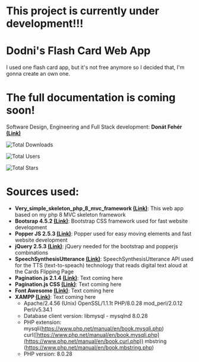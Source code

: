 # This project is currently under development!!!

# Dodni's Flash Card Web App
 I used one flash card app, but it's not free anymore so I decided that, I'm gonna create an own one.

# The full documentation is coming soon!

 Software Design, Engineering and Full Stack development: **Donát Fehér** **[(Link)](https://github.com/dodni)**
 
![Total Downloads](https://img.shields.io/github/downloads/Dodni/dodni-flash-card-web-app/total)

![Total Users](https://img.shields.io/github/forks/Dodni/dodni-flash-card-web-app?style=social)

![Total Stars](https://img.shields.io/github/stars/Dodni/dodni-flash-card-web-app?style=social)

# Sources used:
- **Very_simple_skeleton_php_8_mvc_framework [(Link)](https://github.com/Dodni/very_simple_skeleton_php_8_mvc_framework/tree/main)**: This web app based on my php 8 MVC skeleton framework
- **Bootsrap 4.5.2 [(Link)](https://getbootstrap.com/docs/4.5/getting-started/introduction/)**: Bootstrap CSS framework used for fast website development
- **Popper JS 2.5.3 [(Link)](http://popper.js.org)**: Popper used for easy moving elements and fast website development
- **jQuery 2.5.3 [(Link)](https://jquery.com)**: jQuery needed for the bootstrap and popperjs combinations 
- **SpeechSynthesisUtterance [(Link)](https://developer.mozilla.org/en-US/docs/Web/API/SpeechSynthesisUtterance)**: SpeechSynthesisUtterance API used for the TTS (text-to-speach) technology that reads digital text aloud at the Cards Flipping Page
- **Pagination.js 2.1.4 [(Link)](https://pagination.js.org)**: Text coming here
- **Pagination.js CSS [(Link)](https://pagination.js.org)**: Text coming here
- **Font Awesome [(Link)](https://fontawesome.com/)**: Text coming here
- **XAMPP [(Link)](https://www.apachefriends.org)**: Text coming here
  - Apache/2.4.56 (Unix) OpenSSL/1.1.1t PHP/8.0.28 mod_perl/2.0.12 Perl/v5.34.1
  - Database client version: libmysql - mysqlnd 8.0.28
  - PHP extension: mysqli(https://www.php.net/manual/en/book.mysqli.php) curl([https://www.php.net/manual/en/book.mysqli.php](https://www.php.net/manual/en/book.curl.php)) mbstring (https://www.php.net/manual/en/book.mbstring.php)
  - PHP version: 8.0.28
